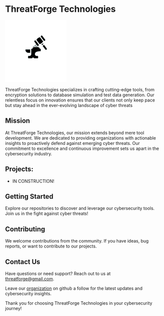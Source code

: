 # ThreatForge Technologies

![ThreatForge Logo](logo1.png)

ThreatForge Technologies specializes in crafting cutting-edge tools, from encryption solutions to database simulation and test data generation. Our relentless focus on innovation ensures that our clients not only keep pace but stay ahead in the ever-evolving landscape of cyber threats

## Mission

At ThreatForge Technologies, our mission extends beyond mere tool development. We are dedicated to providing organizations with actionable insights to proactively defend against emerging cyber threats. Our commitment to excellence and continuous improvement sets us apart in the cybersecurity industry.

## Projects:

- IN CONSTRUCTION!


## Getting Started

Explore our repositories to discover and leverage our cybersecurity tools. Join us in the fight against cyber threats!

## Contributing

We welcome contributions from the community. If you have ideas, bug reports, or want to contribute to our projects.

## Contact Us

Have questions or need support? Reach out to us at [threatforge@gmail.com](mailto:threatforge@gmail.com).

Leave our [organization](github.com/ThreatForge) on github a follow for the latest updates and cybersecurity insights.

Thank you for choosing ThreatForge Technologies in your cybersecurity journey!

